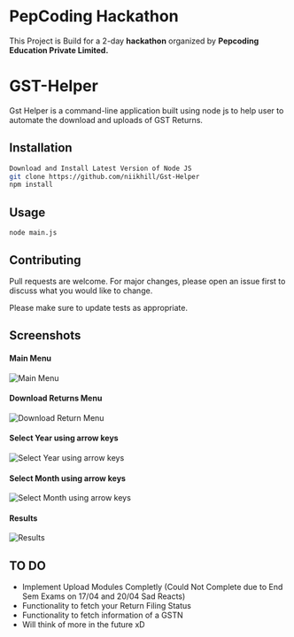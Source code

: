 # PepCoding Hackathon
This Project is Build for a 2-day **hackathon** organized by **Pepcoding Education Private Limited.**

# GST-Helper
 
Gst Helper is a command-line application built using node js to help user to automate the download and uploads of GST Returns.

## Installation


```bash
Download and Install Latest Version of Node JS
git clone https://github.com/niikhill/Gst-Helper
npm install
```

## Usage

```javas
node main.js
```

## Contributing
Pull requests are welcome. For major changes, please open an issue first to discuss what you would like to change.

Please make sure to update tests as appropriate.

## Screenshots
#### Main Menu
 ![Main Menu](https://i.ibb.co/gRzFsS4/gst-helper-main-menu.png)
#### Download Returns Menu 
![Download Return Menu](https://i.ibb.co/5K6df70/Download-Returns-menu.png)
#### Select Year using arrow keys
![Select Year using arrow keys](https://i.ibb.co/7NDk018/select-fin-year.png)
#### Select Month using arrow keys
![Select Month using arrow keys](https://i.ibb.co/dK2B2vQ/select-month.png)
#### Results
![Results](https://i.ibb.co/yWnXkfs/results.png)


## TO DO
- Implement Upload Modules Completly  (Could Not Complete due to End Sem Exams on 17/04 and 20/04 Sad Reacts) 
- Functionality to fetch your Return Filing Status
- Functionality to fetch information of a GSTN
- Will think of more in the future xD
